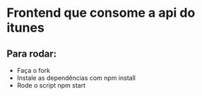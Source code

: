 <h1>Frontend que consome a api do itunes</h1>

<h2>Para rodar:</h2>

- Faça o fork
- Instale as dependências com npm install
- Rode o script npm start

